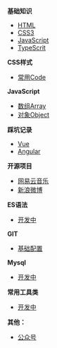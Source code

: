 **基础知识**
- [HTML](document/basic/html.md)
- [CSS3](document/basic/css.md)
- [JavaScript](document/basic/js.md)
- [TypeScrit](document/test.md)

**CSS样式**
- [常用Code](document/css/code.md)

**JavaScript**
- [数组Array](document/array/index.md)
- [对象Object](document/object/index.md)

**踩坑记录**
- [Vue](document/bug/vue.md)
- [Angular](document/bug/angular.md)

**开源项目**
- [网易云音乐](document/test.md)
- [新浪微博](document/test.md)

**ES语法**
- [开发中](document/es/index.md)

**GIT**
- [基础配置](document/git/index.md)

**Mysql**
- [开发中](document/test.md)

**常用工具类**
- [开发中](document/test.md)

**其他：**
- [公众号](document/bottom.md)
